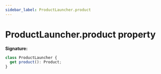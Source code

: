 ```yaml
---
sidebar_label: ProductLauncher.product
---
```


# ProductLauncher.product property

**Signature:**

```typescript
class ProductLauncher {
  get product(): Product;
}
```

